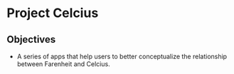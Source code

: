 # Project Celcius

## Objectives

- A series of apps that help users to better conceptualize the relationship between Farenheit and Celcius.

